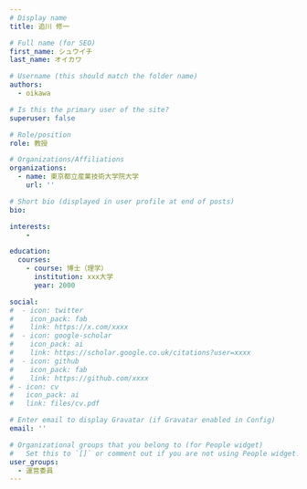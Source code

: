 ```yaml
---
# Display name
title: 追川 修一

# Full name (for SEO)
first_name: シュウイチ
last_name: オイカワ

# Username (this should match the folder name)
authors:
  - oikawa

# Is this the primary user of the site?
superuser: false

# Role/position
role: 教授

# Organizations/Affiliations
organizations:
  - name: 東京都立産業技術大学院大学
    url: ''

# Short bio (displayed in user profile at end of posts)
bio:

interests:
    - 

education:
  courses:
    - course: 博士（理学）
      institution: xxx大学
      year: 2000

social:
#  - icon: twitter
#    icon_pack: fab
#    link: https://x.com/xxxx
#  - icon: google-scholar
#    icon_pack: ai
#    link: https://scholar.google.co.uk/citations?user=xxxx
#  - icon: github
#    icon_pack: fab
#    link: https://github.com/xxxx
# - icon: cv
#   icon_pack: ai
#   link: files/cv.pdf

# Enter email to display Gravatar (if Gravatar enabled in Config)
email: ''

# Organizational groups that you belong to (for People widget)
#   Set this to `[]` or comment out if you are not using People widget.
user_groups:
  - 運営委員
---
```

